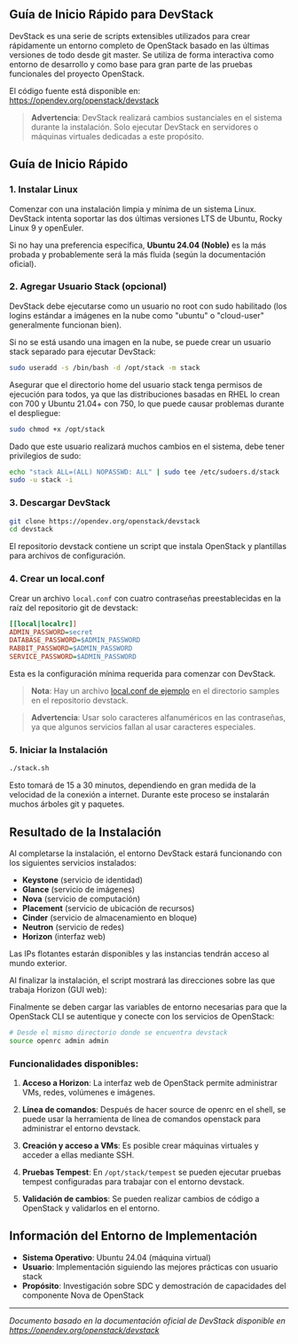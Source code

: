 ## Guía de Inicio Rápido para DevStack
DevStack es una serie de scripts extensibles utilizados para crear rápidamente un entorno completo de OpenStack basado en las últimas versiones de todo desde git master. Se utiliza de forma interactiva como entorno de desarrollo y como base para gran parte de las pruebas funcionales del proyecto OpenStack.

El código fuente está disponible en: https://opendev.org/openstack/devstack

>**Advertencia**: DevStack realizará cambios sustanciales en el sistema durante la instalación. Solo ejecutar DevStack en servidores o máquinas virtuales dedicadas a este propósito.

## Guía de Inicio Rápido

### 1. Instalar Linux
Comenzar con una instalación limpia y mínima de un sistema Linux. DevStack intenta soportar las dos últimas versiones LTS de Ubuntu, Rocky Linux 9 y openEuler.

Si no hay una preferencia específica, **Ubuntu 24.04 (Noble)** es la más probada y probablemente será la más fluida (según la documentación oficial).

### 2. Agregar Usuario Stack (opcional)
DevStack debe ejecutarse como un usuario no root con sudo habilitado (los logins estándar a imágenes en la nube como "ubuntu" o "cloud-user" generalmente funcionan bien).

Si no se está usando una imagen en la nube, se puede crear un usuario stack separado para ejecutar DevStack:
```bash
sudo useradd -s /bin/bash -d /opt/stack -m stack
```

Asegurar que el directorio home del usuario stack tenga permisos de ejecución para todos, ya que las distribuciones basadas en RHEL lo crean con 700 y Ubuntu 21.04+ con 750, lo que puede causar problemas durante el despliegue:

```bash
sudo chmod +x /opt/stack
```

Dado que este usuario realizará muchos cambios en el sistema, debe tener privilegios de sudo:

```bash
echo "stack ALL=(ALL) NOPASSWD: ALL" | sudo tee /etc/sudoers.d/stack
sudo -u stack -i
```

### 3. Descargar DevStack
```bash
git clone https://opendev.org/openstack/devstack
cd devstack
```

El repositorio devstack contiene un script que instala OpenStack y plantillas para archivos de configuración.

### 4. Crear un local.conf
Crear un archivo `local.conf` con cuatro contraseñas preestablecidas en la raíz del repositorio git de devstack:
```ini
[[local|localrc]]
ADMIN_PASSWORD=secret
DATABASE_PASSWORD=$ADMIN_PASSWORD
RABBIT_PASSWORD=$ADMIN_PASSWORD
SERVICE_PASSWORD=$ADMIN_PASSWORD
```

Esta es la configuración mínima requerida para comenzar con DevStack.

>**Nota**: Hay un archivo [local.conf de ejemplo](https://docs.openstack.org/devstack/latest/_downloads/d6fbba8d6ab5e970a86dd2ca0b884098/local.conf) en el directorio samples en el repositorio devstack.

> **Advertencia**: Usar solo caracteres alfanuméricos en las contraseñas, ya que algunos servicios fallan al usar caracteres especiales.

### 5. Iniciar la Instalación

```bash
./stack.sh
```

Esto tomará de 15 a 30 minutos, dependiendo en gran medida de la velocidad de la conexión a internet. Durante este proceso se instalarán muchos árboles git y paquetes.
## Resultado de la Instalación

Al completarse la instalación, el entorno DevStack estará funcionando con los siguientes servicios instalados:

- **Keystone** (servicio de identidad)
- **Glance** (servicio de imágenes)
- **Nova** (servicio de computación)
- **Placement** (servicio de ubicación de recursos)
- **Cinder** (servicio de almacenamiento en bloque)
- **Neutron** (servicio de redes)
- **Horizon** (interfaz web)

Las IPs flotantes estarán disponibles y las instancias tendrán acceso al mundo exterior.

Al finalizar la instalación, el script mostrará las direcciones sobre las que trabaja Horizon (GUI web):


Finalmente se deben cargar las variables de entorno necesarias para que la OpenStack CLI se autentique y conecte con los servicios de OpenStack:
```sh
# Desde el mismo directorio donde se encuentra devstack
source openrc admin admin
```
### Funcionalidades disponibles:

1. **Acceso a Horizon**: La interfaz web de OpenStack permite administrar VMs, redes, volúmenes e imágenes.


2. **Línea de comandos**: Después de hacer source de openrc en el shell, se puede usar la herramienta de línea de comandos openstack para administrar el entorno devstack.

3. **Creación y acceso a VMs**: Es posible crear máquinas virtuales y acceder a ellas mediante SSH.

4. **Pruebas Tempest**: En `/opt/stack/tempest` se pueden ejecutar pruebas tempest configuradas para trabajar con el entorno devstack.

5. **Validación de cambios**: Se pueden realizar cambios de código a OpenStack y validarlos en el entorno.

## Información del Entorno de Implementación

- **Sistema Operativo**: Ubuntu 24.04 (máquina virtual)
- **Usuario**: Implementación siguiendo las mejores prácticas con usuario stack
- **Propósito**: Investigación sobre SDC y demostración de capacidades del componente Nova de OpenStack

---

*Documento basado en la documentación oficial de DevStack disponible en https://opendev.org/openstack/devstack*
